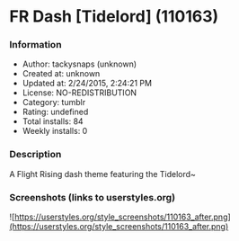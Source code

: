 # FR Dash [Tidelord] (110163)

### Information
- Author: tackysnaps (unknown)
- Created at: unknown
- Updated at: 2/24/2015, 2:24:21 PM
- License: NO-REDISTRIBUTION
- Category: tumblr
- Rating: undefined
- Total installs: 84
- Weekly installs: 0


### Description
A Flight Rising dash theme featuring the Tidelord~


### Screenshots (links to userstyles.org)
![https://userstyles.org/style_screenshots/110163_after.png](https://userstyles.org/style_screenshots/110163_after.png)


